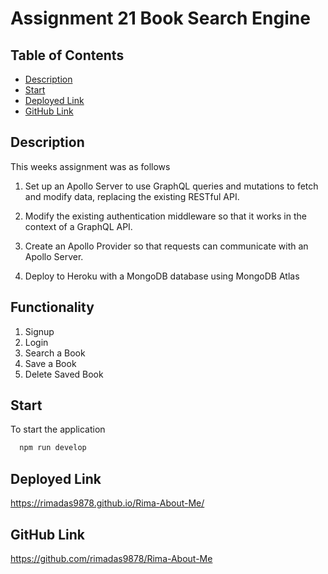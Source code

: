 # Assignment 21 Book Search Engine

  ## Table of Contents
  * [Description](#description)
  * [Start](#start)
  * [Deployed Link](#deployed-link)
  * [GitHub Link](#github-link)

  ## Description
  This weeks assignment was as follows
  1. Set up an Apollo Server to use GraphQL queries and mutations to fetch and modify data, replacing the existing RESTful API.

  2. Modify the existing authentication middleware so that it works in the context of a GraphQL API.

  3. Create an Apollo Provider so that requests can communicate with an Apollo Server.

  4. Deploy to Heroku with a MongoDB database using MongoDB Atlas

  ## Functionality

  1. Signup
  2. Login
  3. Search a Book
  4. Save a Book
  5. Delete Saved Book
 
  ## Start
  To start the application

  ```md
    npm run develop
 ```

## Deployed Link

https://rimadas9878.github.io/Rima-About-Me/

## GitHub Link

https://github.com/rimadas9878/Rima-About-Me